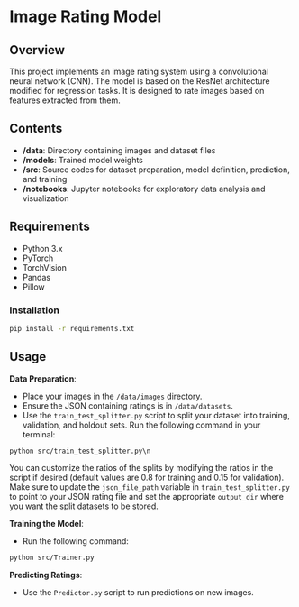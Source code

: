 # Image Rating Model

## Overview
This project implements an image rating system using a convolutional neural network (CNN). The model is based on the ResNet architecture modified for regression tasks. It is designed to rate images based on features extracted from them.

## Contents
- **/data**: Directory containing images and dataset files
- **/models**: Trained model weights
- **/src**: Source codes for dataset preparation, model definition, prediction, and training
- **/notebooks**: Jupyter notebooks for exploratory data analysis and visualization

## Requirements
- Python 3.x
- PyTorch
- TorchVision
- Pandas
- Pillow

### Installation
```bash
pip install -r requirements.txt
```

## Usage
**Data Preparation**:
- Place your images in the `/data/images` directory.
- Ensure the JSON containing ratings is in `/data/datasets`.
- Use the `train_test_splitter.py` script to split your dataset into training, validation, and holdout sets.
Run the following command in your terminal:
```bash 
python src/train_test_splitter.py\n     
```    
You can customize the ratios of the splits by modifying the ratios in the script if desired (default values are 0.8 for training and 0.15 for validation). Make sure to update the `json_file_path` variable in `train_test_splitter.py` to point to your JSON rating file and set the appropriate `output_dir` where you want the split datasets to be stored.

**Training the Model**:
- Run the following command:
```bash
python src/Trainer.py
``` 
**Predicting Ratings**: 
- Use the `Predictor.py` script to run predictions on new images.